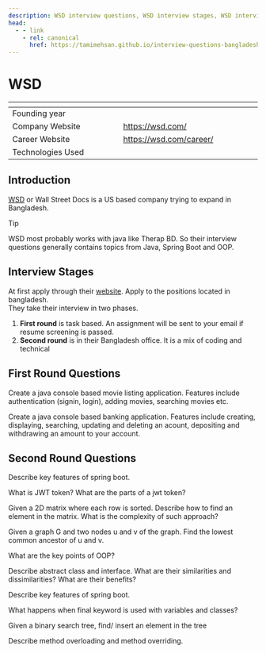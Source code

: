 ```yaml
---
description: WSD interview questions, WSD interview stages, WSD interview details, WSD interview question and answers
head:
  - - link
    - rel: canonical
      href: https://tamimehsan.github.io/interview-questions-bangladesh/companies/wsd
---
```

# WSD

| <img width="441" height="1"> | <img width="441" height="1"> |
| :-| :- |
| Founding year | |
| Company Website | https://wsd.com/ |
| Career Website | https://wsd.com/career/ |
| Technologies Used|  |

## Introduction
[WSD](https://wsd.com/) or Wall Street Docs is a US based company trying to expand in Bangladesh. 

> [!TIP]
> WSD most probably works with java like Therap BD. So their interview questions generally contains topics from Java, Spring Boot and OOP.

## Interview Stages

At first apply through their [website](https://wsd.bamboohr.com/careers). Apply to the positions located in bangladesh.  
They take their interview in two phases. 
1. **First round** is task based. An assignment will be sent to your email if resume screening is passed.
1. **Second round** is in their Bangladesh office. It is a mix of coding and technical

## First Round Questions
<article>

Create a java console based movie listing application. Features include authentication (signin, login), adding movies, searching movies etc. 
</article>

<article>

Create a java console based banking application. Features include creating, displaying, searching, updating and deleting an acount, depositing and withdrawing an amount to your account. 
</article>

## Second Round Questions
<article>

Describe key features of spring boot.
</article>

<article>

What is JWT token? What are the parts of a jwt token?
</article>

<article>

Given a 2D matrix where each row is sorted. Describe how to find an element in the matrix. What is the complexity of such approach?
</article>

<article>

Given a graph G and two nodes u and v of the graph. Find the lowest common ancestor of u and v.
</article>

<article>

What are the key points of OOP?
</article>

<article>

Describe abstract class and interface. What are their similarities and dissimilarities? What are their benefits?
</article>

<article>

Describe key features of spring boot.
</article>

<article>

What happens when final keyword is used with variables and classes?
</article>

<article>

Given a binary search tree, find/ insert an element in the tree
</article>

<article>

Describe method overloading and method overriding.
</article>

